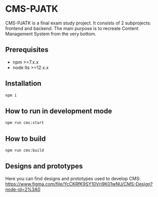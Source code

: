 # CMS-PJATK
CMS-PJATK is a final exam study project. It consists of 2 subprojects: frontend and backend. The main purpose is to recreate Content Management System from the very bottom.

## Prerequisites
- npm >=7.x.x
- node lts >=12.x.x

## Installation
```bash
npm i
```

## How to run in development mode
```bash
npm run cms:start
```
## How to build
```bash
npm run cms:build
```
 
## Designs and prototypes
Here you can find designs and prototypes used to develop CMS: https://www.figma.com/file/YcCKRfK9SY10Vri9K01wNU/CMS-Design?node-id=2%3A0
